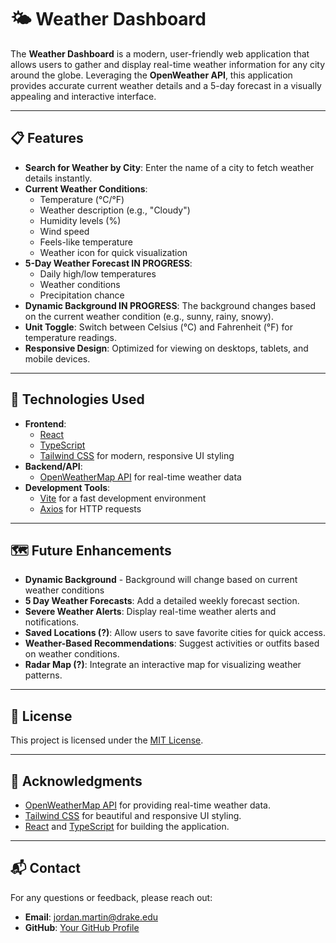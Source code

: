 # 🌤️ Weather Dashboard

The **Weather Dashboard** is a modern, user-friendly web application that allows users to gather and display real-time weather information for any city around the globe. Leveraging the **OpenWeather API**, this application provides accurate current weather details and a 5-day forecast in a visually appealing and interactive interface.

---

## 📋 Features

- **Search for Weather by City**: Enter the name of a city to fetch weather details instantly.
- **Current Weather Conditions**:
  - Temperature (°C/°F)
  - Weather description (e.g., "Cloudy")
  - Humidity levels (%)
  - Wind speed
  - Feels-like temperature
  - Weather icon for quick visualization
- **5-Day Weather Forecast IN PROGRESS**:
  - Daily high/low temperatures
  - Weather conditions
  - Precipitation chance
- **Dynamic Background IN PROGRESS**: The background changes based on the current weather condition (e.g., sunny, rainy, snowy).
- **Unit Toggle**: Switch between Celsius (°C) and Fahrenheit (°F) for temperature readings.
- **Responsive Design**: Optimized for viewing on desktops, tablets, and mobile devices.

---

## 🚀 Technologies Used

- **Frontend**: 
  - [React](https://reactjs.org/)
  - [TypeScript](https://www.typescriptlang.org/)
  - [Tailwind CSS](https://tailwindcss.com/) for modern, responsive UI styling
- **Backend/API**:
  - [OpenWeatherMap API](https://openweathermap.org/) for real-time weather data
- **Development Tools**:
  - [Vite](https://vitejs.dev/) for a fast development environment
  - [Axios](https://axios-http.com/) for HTTP requests

---

## 🗺️ Future Enhancements

- **Dynamic Background** - Background will change based on current weather conditions
- **5 Day Weather Forecasts**: Add a detailed weekly forecast section.
- **Severe Weather Alerts**: Display real-time weather alerts and notifications.
- **Saved Locations (?)**: Allow users to save favorite cities for quick access.
- **Weather-Based Recommendations**: Suggest activities or outfits based on weather conditions.
- **Radar Map (?)**: Integrate an interactive map for visualizing weather patterns.

---

## 📝 License

This project is licensed under the [MIT License](LICENSE).

---

## 🌟 Acknowledgments

- [OpenWeatherMap API](https://openweathermap.org/) for providing real-time weather data.
- [Tailwind CSS](https://tailwindcss.com/) for beautiful and responsive UI styling.
- [React](https://reactjs.org/) and [TypeScript](https://www.typescriptlang.org/) for building the application.

---

## 📬 Contact

For any questions or feedback, please reach out:
- **Email**: jordan.martin@drake.edu
- **GitHub**: [Your GitHub Profile](https://github.com/jrdnmartin)
